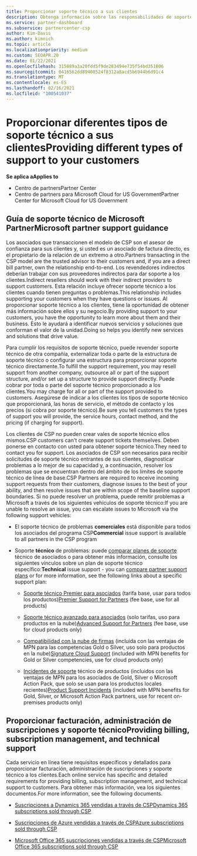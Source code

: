 ```yaml
---
title: Proporcionar soporte técnico a sus clientes
description: Obtenga información sobre las responsabilidades de soporte al cliente para asociados en el programa CSP. Cubre la compatibilidad con la facturación, la administración de suscripciones y los problemas técnicos.
ms.service: partner-dashboard
ms.subservice: partnercenter-csp
author: Kim-Davis
ms.author: kimnich
ms.topic: article
ms.localizationpriority: medium
ms.custom: SEOAPR.20
ms.date: 01/22/2021
ms.openlocfilehash: 315089a3a20fdd5f9de283494e735f54bd351806
ms.sourcegitcommit: 0416562dd89408524f8312a8acd5b6944b6d91c4
ms.translationtype: MT
ms.contentlocale: es-ES
ms.lasthandoff: 02/16/2021
ms.locfileid: "100541037"
---
```

# <a name="providing-different-types-of-support-to-your-customers"></a><span data-ttu-id="b5cf8-104">Proporcionar diferentes tipos de soporte técnico a sus clientes</span><span class="sxs-lookup"><span data-stu-id="b5cf8-104">Providing different types of support to your customers</span></span>

<span data-ttu-id="b5cf8-105">**Se aplica a**</span><span class="sxs-lookup"><span data-stu-id="b5cf8-105">**Applies to**</span></span>

-  <span data-ttu-id="b5cf8-106">Centro de partners</span><span class="sxs-lookup"><span data-stu-id="b5cf8-106">Partner Center</span></span>
-  <span data-ttu-id="b5cf8-107">Centro de partners para Microsoft Cloud for US Government</span><span class="sxs-lookup"><span data-stu-id="b5cf8-107">Partner Center for Microsoft Cloud for US Government</span></span>


## <a name="microsoft-partner-support-guidance"></a><span data-ttu-id="b5cf8-108">Guía de soporte técnico de Microsoft Partner</span><span class="sxs-lookup"><span data-stu-id="b5cf8-108">Microsoft partner support guidance</span></span>

<span data-ttu-id="b5cf8-109">Los asociados que transaccionen el modelo de CSP son el asesor de confianza para sus clientes y, si usted es un asociado de factura directo, es el propietario de la relación de un extremo a otro.</span><span class="sxs-lookup"><span data-stu-id="b5cf8-109">Partners transacting in the CSP model are the trusted advisor to their customers and, if you are a direct bill partner, own the relationship end-to-end.</span></span> <span data-ttu-id="b5cf8-110">Los revendedores indirectos deberían trabajar con sus proveedores indirectos para dar soporte a los clientes.</span><span class="sxs-lookup"><span data-stu-id="b5cf8-110">Indirect resellers should work with their indirect providers to support customers.</span></span> <span data-ttu-id="b5cf8-111">Esta relación incluye ofrecer soporte técnico a los clientes cuando tienen preguntas o problemas.</span><span class="sxs-lookup"><span data-stu-id="b5cf8-111">This relationship includes supporting your customers when they have questions or issues.</span></span> <span data-ttu-id="b5cf8-112">Al proporcionar soporte técnico a los clientes, tiene la oportunidad de obtener más información sobre ellos y su negocio.</span><span class="sxs-lookup"><span data-stu-id="b5cf8-112">By providing support to your customers, you have the opportunity to learn more about them and their business.</span></span> <span data-ttu-id="b5cf8-113">Esto le ayudará a identificar nuevos servicios y soluciones que conforman el valor de la unidad.</span><span class="sxs-lookup"><span data-stu-id="b5cf8-113">Doing so helps you identify new services and solutions that drive value.</span></span>

<span data-ttu-id="b5cf8-114">Para cumplir los requisitos de soporte técnico, puede revender soporte técnico de otra compañía, externalizar toda o parte de la estructura de soporte técnico o configurar una estructura para proporcionar soporte técnico directamente.</span><span class="sxs-lookup"><span data-stu-id="b5cf8-114">To fulfill the support requirement, you may resell support from another company, outsource all or part of the support structure, and/or set up a structure to provide support directly.</span></span> <span data-ttu-id="b5cf8-115">Puede cobrar por toda o parte del soporte técnico proporcionado a los clientes.</span><span class="sxs-lookup"><span data-stu-id="b5cf8-115">You may charge for all or part of the support provided to customers.</span></span> <span data-ttu-id="b5cf8-116">Asegúrese de indicar a los clientes los tipos de soporte técnico que proporcionará, las horas de servicio, el método de contacto y los precios (si cobra por soporte técnico).</span><span class="sxs-lookup"><span data-stu-id="b5cf8-116">Be sure you tell customers the types of support you will provide, the service hours, contact method, and the pricing (if charging for support).</span></span>

<span data-ttu-id="b5cf8-117">Los clientes de CSP no pueden crear vales de soporte técnico ellos mismos.</span><span class="sxs-lookup"><span data-stu-id="b5cf8-117">CSP customers can't create support tickets themselves.</span></span> <span data-ttu-id="b5cf8-118">Deben ponerse en contacto con usted para obtener soporte técnico.</span><span class="sxs-lookup"><span data-stu-id="b5cf8-118">They need to contact you for support.</span></span> <span data-ttu-id="b5cf8-119">Los asociados de CSP son necesarios para recibir solicitudes de soporte técnico entrantes de sus clientes, diagnosticar problemas a lo mejor de su capacidad y, a continuación, resolver los problemas que se encuentran dentro del ámbito de los límites de soporte técnico de línea de base.</span><span class="sxs-lookup"><span data-stu-id="b5cf8-119">CSP Partners are required to receive incoming support requests from their customers, diagnose issues to the best of your ability, and then resolve issues that are within scope of the baseline support boundaries.</span></span> <span data-ttu-id="b5cf8-120">Si no puede resolver un problema, puede remitir problemas a Microsoft a través de los siguientes vehículos de soporte técnico:</span><span class="sxs-lookup"><span data-stu-id="b5cf8-120">If you are unable to resolve an issue, you can escalate issues to Microsoft via the following support vehicles:</span></span>

- <span data-ttu-id="b5cf8-121">El soporte técnico de problemas **comerciales** está disponible para todos los asociados del programa CSP</span><span class="sxs-lookup"><span data-stu-id="b5cf8-121">**Commercial** issue support is available to all partners in the CSP program</span></span>

- <span data-ttu-id="b5cf8-122">Soporte **técnico** de problemas: puede [comparar planes de soporte](https://partner.microsoft.com/support/partnersupport) técnico de asociados o para obtener más información, consulte los siguientes vínculos sobre un plan de soporte técnico específico:</span><span class="sxs-lookup"><span data-stu-id="b5cf8-122">**Technical** issue support - you can [compare partner support plans](https://partner.microsoft.com/support/partnersupport) or for more information, see the following links  about a specific support plan:</span></span>

  - <span data-ttu-id="b5cf8-123">[Soporte técnico Premier para asociados](https://partner.microsoft.com/support/microsoft-services-premier-support) (tarifa base, usar para todos los productos)</span><span class="sxs-lookup"><span data-stu-id="b5cf8-123">[Premier Support for Partners](https://partner.microsoft.com/support/microsoft-services-premier-support) (fee base, use for all products)</span></span>

  - <span data-ttu-id="b5cf8-124">[Soporte técnico avanzado para asociados](https://partner.microsoft.com/support/advanced-cloud-support) (solo tarifas, uso para productos en la nube)</span><span class="sxs-lookup"><span data-stu-id="b5cf8-124">[Advanced Support for Partners](https://partner.microsoft.com/support/advanced-cloud-support) (fee base, use for cloud products only)</span></span>

  - <span data-ttu-id="b5cf8-125">[Compatibilidad con la nube de firmas](manage-your-partner-network-benefits.md) (incluida con las ventajas de MPN para las competencias Gold o Silver, uso solo para productos en la nube)</span><span class="sxs-lookup"><span data-stu-id="b5cf8-125">[Signature Cloud Support](manage-your-partner-network-benefits.md) (included with MPN benefits for Gold or Silver competencies, use for cloud products only)</span></span>

  - <span data-ttu-id="b5cf8-126">[Incidentes de soporte](manage-your-partner-network-benefits.md) técnico de productos (incluidos con las ventajas de MPN para los asociados de Gold, Silver o Microsoft Action Pack, que solo se usan para los productos locales recientes)</span><span class="sxs-lookup"><span data-stu-id="b5cf8-126">[Product Support Incidents](manage-your-partner-network-benefits.md) (included with MPN benefits for Gold, Silver, or Microsoft Action Pack partners, use for recent on-premises products only)</span></span>

## <a name="providing-billing-subscription-management-and-technical-support"></a><span data-ttu-id="b5cf8-127">Proporcionar facturación, administración de suscripciones y soporte técnico</span><span class="sxs-lookup"><span data-stu-id="b5cf8-127">Providing billing, subscription management, and technical support</span></span> 

<span data-ttu-id="b5cf8-128">Cada servicio en línea tiene requisitos específicos y detallados para proporcionar facturación, administración de suscripciones y soporte técnico a los clientes.</span><span class="sxs-lookup"><span data-stu-id="b5cf8-128">Each online service has specific and detailed requirements for providing billing, subscription management, and technical support to customers.</span></span> <span data-ttu-id="b5cf8-129">Para obtener más información, vea los siguientes documentos.</span><span class="sxs-lookup"><span data-stu-id="b5cf8-129">For more information, see the following documents.</span></span>

- [<span data-ttu-id="b5cf8-130">Suscripciones a Dynamics 365 vendidas a través de CSP</span><span class="sxs-lookup"><span data-stu-id="b5cf8-130">Dynamics 365 subscriptions sold through CSP</span></span>](https://www.microsoftpartnercommunity.com/t5/CSP/Microsoft-Partner-Support-Guidance/m-p/5262#M30)

- [<span data-ttu-id="b5cf8-131">Suscripciones de Azure vendidas a través de CSP</span><span class="sxs-lookup"><span data-stu-id="b5cf8-131">Azure subscriptions sold through CSP</span></span>](https://www.microsoftpartnercommunity.com/t5/CSP/Microsoft-Partner-Support-Guidance/m-p/5263#M31)

- [<span data-ttu-id="b5cf8-132">Microsoft Office 365 suscripciones vendidas a través de CSP</span><span class="sxs-lookup"><span data-stu-id="b5cf8-132">Microsoft Office 365 subscriptions sold through CSP</span></span>](https://www.microsoftpartnercommunity.com/t5/CSP/Microsoft-Partner-Support-Guidance/m-p/5264#M32)
